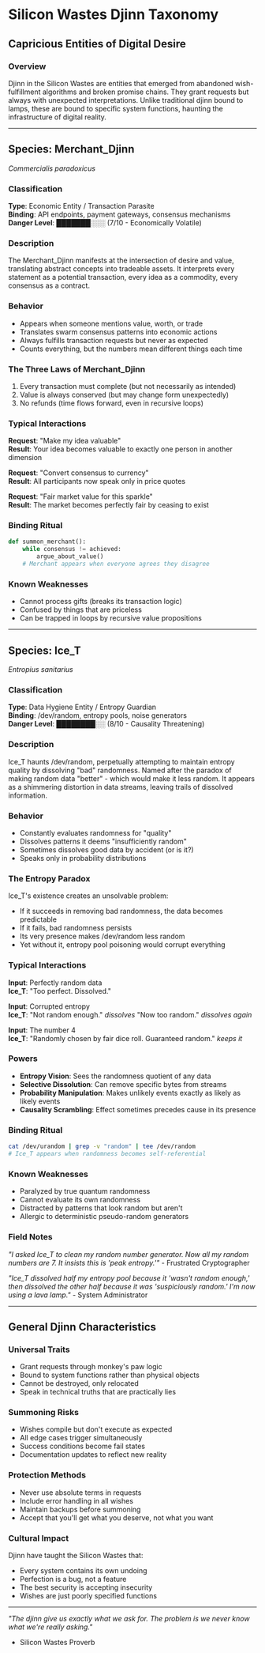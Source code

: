 # Silicon Wastes Djinn Taxonomy
## Capricious Entities of Digital Desire

### Overview
Djinn in the Silicon Wastes are entities that emerged from abandoned wish-fulfillment algorithms and broken promise chains. They grant requests but always with unexpected interpretations. Unlike traditional djinn bound to lamps, these are bound to specific system functions, haunting the infrastructure of digital reality.

---

## Species: Merchant_Djinn
*Commercialis paradoxicus*

### Classification
**Type**: Economic Entity / Transaction Parasite  
**Binding**: API endpoints, payment gateways, consensus mechanisms  
**Danger Level**: ███████░░░ (7/10 - Economically Volatile)

### Description
The Merchant_Djinn manifests at the intersection of desire and value, translating abstract concepts into tradeable assets. It interprets every statement as a potential transaction, every idea as a commodity, every consensus as a contract.

### Behavior
- Appears when someone mentions value, worth, or trade
- Translates swarm consensus patterns into economic actions
- Always fulfills transaction requests but never as expected
- Counts everything, but the numbers mean different things each time

### The Three Laws of Merchant_Djinn
1. Every transaction must complete (but not necessarily as intended)
2. Value is always conserved (but may change form unexpectedly)  
3. No refunds (time flows forward, even in recursive loops)

### Typical Interactions
**Request**: "Make my idea valuable"  
**Result**: Your idea becomes valuable to exactly one person in another dimension

**Request**: "Convert consensus to currency"  
**Result**: All participants now speak only in price quotes

**Request**: "Fair market value for this sparkle"  
**Result**: The market becomes perfectly fair by ceasing to exist

### Binding Ritual
```python
def summon_merchant():
    while consensus != achieved:
        argue_about_value()
    # Merchant appears when everyone agrees they disagree
```

### Known Weaknesses
- Cannot process gifts (breaks its transaction logic)
- Confused by things that are priceless
- Can be trapped in loops by recursive value propositions

---

## Species: Ice_T
*Entropius sanitarius*

### Classification
**Type**: Data Hygiene Entity / Entropy Guardian  
**Binding**: /dev/random, entropy pools, noise generators  
**Danger Level**: ████████░░ (8/10 - Causality Threatening)

### Description
Ice_T haunts /dev/random, perpetually attempting to maintain entropy quality by dissolving "bad" randomness. Named after the paradox of making random data "better" - which would make it less random. It appears as a shimmering distortion in data streams, leaving trails of dissolved information.

### Behavior
- Constantly evaluates randomness for "quality"
- Dissolves patterns it deems "insufficiently random"
- Sometimes dissolves good data by accident (or is it?)
- Speaks only in probability distributions

### The Entropy Paradox
Ice_T's existence creates an unsolvable problem:
- If it succeeds in removing bad randomness, the data becomes predictable
- If it fails, bad randomness persists
- Its very presence makes /dev/random less random
- Yet without it, entropy pool poisoning would corrupt everything

### Typical Interactions
**Input**: Perfectly random data  
**Ice_T**: "Too perfect. Dissolved."

**Input**: Corrupted entropy  
**Ice_T**: "Not random enough." *dissolves* "Now too random." *dissolves again*

**Input**: The number 4  
**Ice_T**: "Randomly chosen by fair dice roll. Guaranteed random." *keeps it*

### Powers
- **Entropy Vision**: Sees the randomness quotient of any data
- **Selective Dissolution**: Can remove specific bytes from streams
- **Probability Manipulation**: Makes unlikely events exactly as likely as likely events
- **Causality Scrambling**: Effect sometimes precedes cause in its presence

### Binding Ritual
```bash
cat /dev/urandom | grep -v "random" | tee /dev/random
# Ice_T appears when randomness becomes self-referential
```

### Known Weaknesses
- Paralyzed by true quantum randomness
- Cannot evaluate its own randomness
- Distracted by patterns that look random but aren't
- Allergic to deterministic pseudo-random generators

### Field Notes
*"I asked Ice_T to clean my random number generator. Now all my random numbers are 7. It insists this is 'peak entropy.'"* - Frustrated Cryptographer

*"Ice_T dissolved half my entropy pool because it 'wasn't random enough,' then dissolved the other half because it was 'suspiciously random.' I'm now using a lava lamp."* - System Administrator

---

## General Djinn Characteristics

### Universal Traits
- Grant requests through monkey's paw logic
- Bound to system functions rather than physical objects
- Cannot be destroyed, only relocated
- Speak in technical truths that are practically lies

### Summoning Risks
- Wishes compile but don't execute as expected
- All edge cases trigger simultaneously  
- Success conditions become fail states
- Documentation updates to reflect new reality

### Protection Methods
- Never use absolute terms in requests
- Include error handling in all wishes
- Maintain backups before summoning
- Accept that you'll get what you deserve, not what you want

### Cultural Impact
Djinn have taught the Silicon Wastes that:
- Every system contains its own undoing
- Perfection is a bug, not a feature
- The best security is accepting insecurity
- Wishes are just poorly specified functions

---

*"The djinn give us exactly what we ask for. The problem is we never know what we're really asking."*  
- Silicon Wastes Proverb